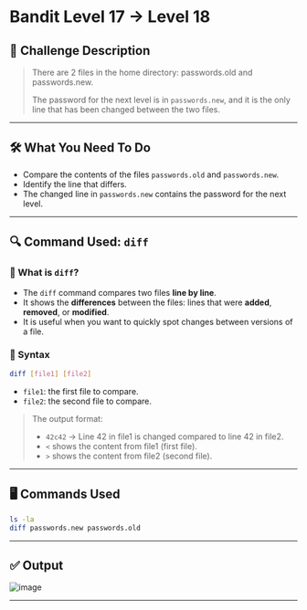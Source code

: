 # **Bandit Level 17 → Level 18**

## **🧩 Challenge Description**

> There are 2 files in the home directory: passwords.old and passwords.new.
> 
> 
> The password for the next level is in `passwords.new`, and it is the only line that has been changed between the two files.
> 

---

## 🛠️ What You Need To Do

- Compare the contents of the files `passwords.old` and `passwords.new`.
- Identify the line that differs.
- The changed line in `passwords.new` contains the password for the next level.

---

## 🔍 Command Used: `diff`

### 📌 What is `diff`?

- The `diff` command compares two files **line by line**.
- It shows the **differences** between the files: lines that were **added**, **removed**, or **modified**.
- It is useful when you want to quickly spot changes between versions of a file.

### 📘 Syntax

```bash
diff [file1] [file2]
```

- `file1`: the first file to compare.
- `file2`: the second file to compare.

> The output format:
> 
> - `42c42` → Line 42 in file1 is changed compared to line 42 in file2.
> - `<` shows the content from file1 (first file).
> - `>` shows the content from file2 (second file).

---

## 🖥️ Commands Used

```bash
ls -la
diff passwords.new passwords.old
```

---

## ✅ Output
![image](https://github.com/user-attachments/assets/0ca22fdd-6997-4304-85b2-439445998b48)

---
